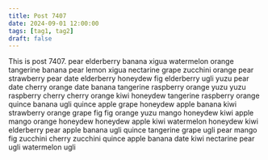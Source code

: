 ```yaml
---
title: Post 7407
date: 2024-09-01 12:00:00
tags: [tag1, tag2]
draft: false
---
```

This is post 7407.
pear
elderberry
banana
xigua
watermelon
orange
tangerine
banana
pear
lemon
xigua
nectarine
grape
zucchini
orange
pear
strawberry
pear
date
elderberry
honeydew
fig
elderberry
ugli
yuzu
pear
date
cherry
orange
date
banana
tangerine
raspberry
orange
yuzu
yuzu
raspberry
cherry
cherry
orange
kiwi
honeydew
tangerine
raspberry
orange
quince
banana
ugli
quince
apple
grape
honeydew
apple
banana
kiwi
strawberry
orange
grape
fig
fig
orange
yuzu
mango
honeydew
kiwi
apple
mango
orange
honeydew
honeydew
apple
kiwi
watermelon
honeydew
kiwi
elderberry
pear
apple
banana
ugli
quince
tangerine
grape
ugli
pear
mango
fig
zucchini
cherry
zucchini
quince
apple
banana
date
kiwi
nectarine
pear
ugli
watermelon
ugli
